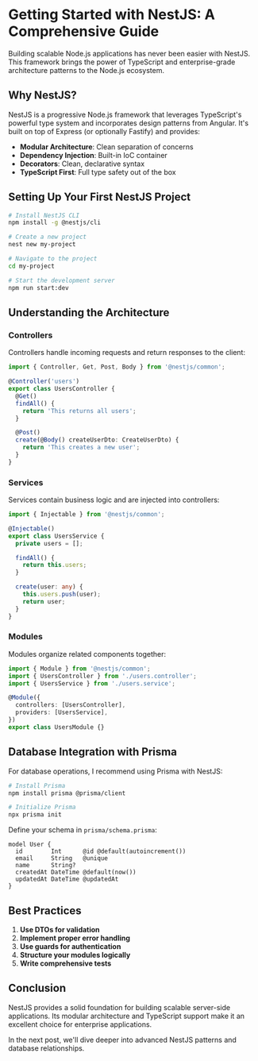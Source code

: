 # Getting Started with NestJS: A Comprehensive Guide

Building scalable Node.js applications has never been easier with NestJS. This framework brings the power of TypeScript and enterprise-grade architecture patterns to the Node.js ecosystem.

## Why NestJS?

NestJS is a progressive Node.js framework that leverages TypeScript's powerful type system and incorporates design patterns from Angular. It's built on top of Express (or optionally Fastify) and provides:

- **Modular Architecture**: Clean separation of concerns
- **Dependency Injection**: Built-in IoC container
- **Decorators**: Clean, declarative syntax
- **TypeScript First**: Full type safety out of the box

## Setting Up Your First NestJS Project

```bash
# Install NestJS CLI
npm install -g @nestjs/cli

# Create a new project
nest new my-project

# Navigate to the project
cd my-project

# Start the development server
npm run start:dev
```

## Understanding the Architecture

### Controllers
Controllers handle incoming requests and return responses to the client:

```typescript
import { Controller, Get, Post, Body } from '@nestjs/common';

@Controller('users')
export class UsersController {
  @Get()
  findAll() {
    return 'This returns all users';
  }

  @Post()
  create(@Body() createUserDto: CreateUserDto) {
    return 'This creates a new user';
  }
}
```

### Services
Services contain business logic and are injected into controllers:

```typescript
import { Injectable } from '@nestjs/common';

@Injectable()
export class UsersService {
  private users = [];

  findAll() {
    return this.users;
  }

  create(user: any) {
    this.users.push(user);
    return user;
  }
}
```

### Modules
Modules organize related components together:

```typescript
import { Module } from '@nestjs/common';
import { UsersController } from './users.controller';
import { UsersService } from './users.service';

@Module({
  controllers: [UsersController],
  providers: [UsersService],
})
export class UsersModule {}
```

## Database Integration with Prisma

For database operations, I recommend using Prisma with NestJS:

```bash
# Install Prisma
npm install prisma @prisma/client

# Initialize Prisma
npx prisma init
```

Define your schema in `prisma/schema.prisma`:

```prisma
model User {
  id        Int      @id @default(autoincrement())
  email     String   @unique
  name      String?
  createdAt DateTime @default(now())
  updatedAt DateTime @updatedAt
}
```

## Best Practices

1. **Use DTOs for validation**
2. **Implement proper error handling**
3. **Use guards for authentication**
4. **Structure your modules logically**
5. **Write comprehensive tests**

## Conclusion

NestJS provides a solid foundation for building scalable server-side applications. Its modular architecture and TypeScript support make it an excellent choice for enterprise applications.

In the next post, we'll dive deeper into advanced NestJS patterns and database relationships.